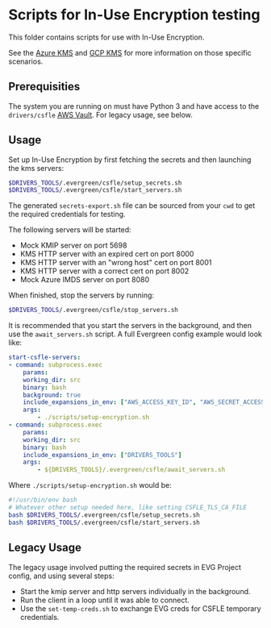 # Scripts for In-Use Encryption testing

This folder contains scripts for use with In-Use Encryption.

See the [Azure KMS](./azurekms/README.md) and [GCP KMS](./gcpkms/README.md)
for more information on those specific scenarios.

## Prerequisities

The system you are running on must have Python 3 and have access to the
`drivers/csfle` [AWS Vault](https://wiki.corp.mongodb.com/display/DRIVERS/Using+AWS+Secrets+Manager+to+Store+Testing+Secrets).
For legacy usage, see below.

## Usage

Set up In-Use Encryption by first fetching the secrets and then launching the kms servers:

```bash
$DRIVERS_TOOLS/.evergreen/csfle/setup_secrets.sh
$DRIVERS_TOOLS/.evergreen/csfle/start_servers.sh
```

The generated `secrets-export.sh` file can be sourced from your `cwd` to get the required credentials for testing.

The following servers will be started:

- Mock KMIP server on port 5698
- KMS HTTP server with an expired cert on port 8000
- KMS HTTP server with an "wrong host" cert on port 8001
- KMS HTTP server with a correct cert on port 8002
- Mock Azure IMDS server on port 8080

When finished, stop the servers by running:

```bash
$DRIVERS_TOOLS/.evergreen/csfle/stop_servers.sh
```

It is recommended that you start the servers in the background, and then use the `await_servers.sh` script.
A full Evergreen config example would look like:

```yaml
start-csfle-servers:
- command: subprocess.exec
    params:
    working_dir: src
    binary: bash
    background: true
    include_expansions_in_env: ["AWS_ACCESS_KEY_ID", "AWS_SECRET_ACCESS_KEY", "AWS_SESSION_TOKEN", "DRIVERS_TOOLS"]
    args:
        - ./scripts/setup-encryption.sh
- command: subprocess.exec
    params:
    working_dir: src
    binary: bash
    include_expansions_in_env: ["DRIVERS_TOOLS"]
    args:
        - ${DRIVERS_TOOLS}/.evergreen/csfle/await_servers.sh
```

Where `./scripts/setup-encryption.sh` would be:

```bash
#!/usr/bin/env bash
# Whatever other setup needed here, like setting CSFLE_TLS_CA_FILE
bash $DRIVERS_TOOLS/.evergreen/csfle/setup_secrets.sh
bash $DRIVERS_TOOLS/.evergreen/csfle/start_servers.sh
```

## Legacy Usage

The legacy usage involved putting the required secrets in EVG Project config, and using several steps:

- Start the kmip server and http servers individually in the background.
- Run the client in a loop until it was able to connect.
- Use the `set-temp-creds.sh` to exchange EVG creds for CSFLE temporary credentials.
